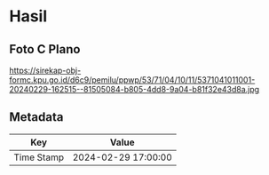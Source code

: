 # Hasil

## Foto C Plano

https://sirekap-obj-formc.kpu.go.id/d6c9/pemilu/ppwp/53/71/04/10/11/5371041011001-20240229-162515--81505084-b805-4dd8-9a04-b81f32e43d8a.jpg


## Metadata

| Key        | Value               |
| ---------- | ------------------- |
| Time Stamp | 2024-02-29 17:00:00 |



